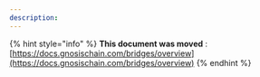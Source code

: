 ```yaml
---
description:
---
```


{% hint style="info" %}
**This document was moved**
: [https://docs.gnosischain.com/bridges/overview](https://docs.gnosischain.com/bridges/overview)
{% endhint %}